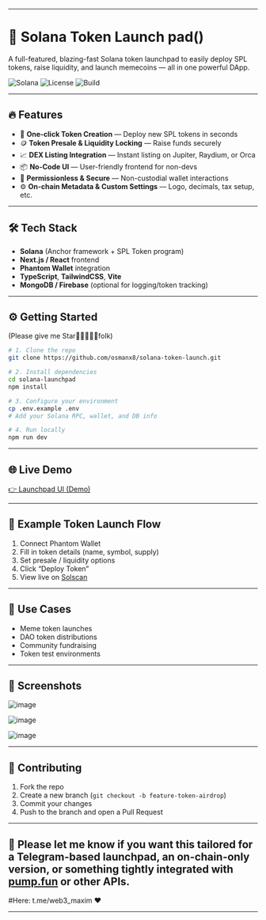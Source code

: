 
---

# 🚀 Solana Token Launch pad()

A full-featured, blazing-fast Solana token launchpad to easily deploy SPL tokens, raise liquidity, and launch memecoins — all in one powerful DApp.

![Solana](https://img.shields.io/badge/Solana-Mainnet-purple?style=flat\&logo=solana)
![License](https://img.shields.io/github/license/yourusername/solana-launchpad)
![Build](https://img.shields.io/github/workflow/status/yourusername/solana-launchpad/CI)

---

## 🔥 Features

* 🧪 **One-click Token Creation** — Deploy new SPL tokens in seconds
* 🪙 **Token Presale & Liquidity Locking** — Raise funds securely
* 📈 **DEX Listing Integration** — Instant listing on Jupiter, Raydium, or Orca
* 📦 **No-Code UI** — User-friendly frontend for non-devs
* 🔐 **Permissionless & Secure** — Non-custodial wallet interactions
* ⚙️ **On-chain Metadata & Custom Settings** — Logo, decimals, tax setup, etc.

---

## 🛠️ Tech Stack

* **Solana** (Anchor framework + SPL Token program)
* **Next.js / React** frontend
* **Phantom Wallet** integration
* **TypeScript**, **TailwindCSS**, **Vite**
* **MongoDB / Firebase** (optional for logging/token tracking)

---

## ⚙️ Getting Started
(Please give me Star🌟🌟🌟🌟🌟folk)
```bash
# 1. Clone the repo
git clone https://github.com/osmanx8/solana-token-launch.git

# 2. Install dependencies
cd solana-launchpad
npm install

# 3. Configure your environment
cp .env.example .env
# Add your Solana RPC, wallet, and DB info

# 4. Run locally
npm run dev
```

---

## 🌐 Live Demo

[👉 Launchpad UI (Demo)](https://launchpad.example.com)

---

## 🤖 Example Token Launch Flow

1. Connect Phantom Wallet
2. Fill in token details (name, symbol, supply)
3. Set presale / liquidity options
4. Click “Deploy Token”
5. View live on [Solscan](https://solscan.io)

---

## 💼 Use Cases

* Meme token launches
* DAO token distributions
* Community fundraising
* Token test environments

---

## 📸 Screenshots
![image](https://github.com/user-attachments/assets/b6a8c330-70d3-4e63-8e7c-687735b09fcc)

![image](https://github.com/user-attachments/assets/b5c9a3fa-fd7c-4948-9d0f-ce3bfdf10096)

![image](https://github.com/user-attachments/assets/35106950-911c-4203-b0ca-d7c8af36f0ac)

---  

## 🧠 Contributing

1. Fork the repo
2. Create a new branch (`git checkout -b feature-token-airdrop`)
3. Commit your changes
4. Push to the branch and open a Pull Request

---

## 📄 Please let me know if you want this tailored for a Telegram-based launchpad, an on-chain-only version, or something tightly integrated with [pump.fun](https://pump.fun) or other APIs.
#Here: t.me/web3_maxim ❤

---

